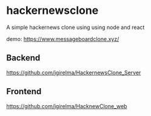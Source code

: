 # hackernewsclone
A simple hackernews clone using using node and react

demo: https://www.messageboardclone.xyz/


## Backend
https://github.com/jgirelma/HackernewsClone_Server

## Frontend
https://github.com/jgirelma/HacknewClone_web

